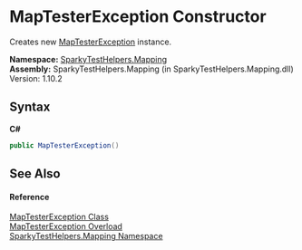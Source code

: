 # MapTesterException Constructor 
 

Creates new <a href="T_SparkyTestHelpers_Mapping_MapTesterException.md">MapTesterException</a> instance.

**Namespace:**&nbsp;<a href="N_SparkyTestHelpers_Mapping.md">SparkyTestHelpers.Mapping</a><br />**Assembly:**&nbsp;SparkyTestHelpers.Mapping (in SparkyTestHelpers.Mapping.dll) Version: 1.10.2

## Syntax

**C#**<br />
``` C#
public MapTesterException()
```


## See Also


#### Reference
<a href="T_SparkyTestHelpers_Mapping_MapTesterException.md">MapTesterException Class</a><br /><a href="Overload_SparkyTestHelpers_Mapping_MapTesterException__ctor.md">MapTesterException Overload</a><br /><a href="N_SparkyTestHelpers_Mapping.md">SparkyTestHelpers.Mapping Namespace</a><br />